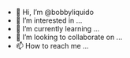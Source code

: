 - 👋 Hi, I’m @bobbyliquido
- 👀 I’m interested in ...
- 🌱 I’m currently learning ...
- 💞️ I’m looking to collaborate on ...
- 📫 How to reach me ...

<!---
bobbyliquido/bobbyliquido is a ✨ special ✨ repository because its `README.md` (this file) appears on your GitHub profile.
You can click the Preview link to take a look at your changes.
--->
